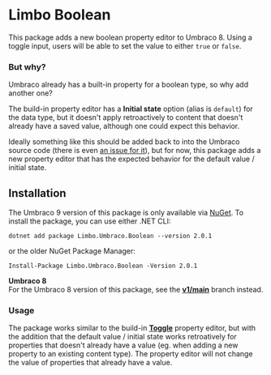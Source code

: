 # Limbo Boolean

This package adds a new boolean property editor to Umbraco 8. Using a toggle input, users will be able to set the value to either `true` or `false`.

### But why?
Umbraco already has a built-in property for a boolean type, so why add another one?

The build-in property editor has a **Initial state** option (alias is `default`) for the data type, but it doesn't apply retroactively to content that doesn't already have a saved value, although one could expect this behavior.

Ideally something like this should be added back to into the Umbraco source code (there is even [an issue for it](https://github.com/umbraco/Umbraco-CMS/issues/10160)), but for now, this package adds a new property editor that has the expected behavior for the default value / initial state.

## Installation

The Umbraco 9 version of this package is only available via [NuGet](https://www.nuget.org/packages/Limbo.Umbraco.Boolean/2.0.1). To install the package, you can use either .NET CLI:

```
dotnet add package Limbo.Umbraco.Boolean --version 2.0.1
```

or the older NuGet Package Manager:

```
Install-Package Limbo.Umbraco.Boolean -Version 2.0.1
```

**Umbraco 8**  
For the Umbraco 8 version of this package, see the [**v1/main**](https://github.com/limbo-works/Limbo.Umbraco.Boolean/tree/v1/main) branch instead.

### Usage

The package works similar to the build-in [**Toggle**](https://our.umbraco.com/Documentation/Fundamentals/Backoffice/Property-Editors/Built-in-Property-Editors/True-False/index-v8) property editor, but with the addition that the default value / initial state works retroatively for properties that doesn't already have a value (eg. when adding a new property to an existing content type). The property editor will not change the value of properties that already have a value.
